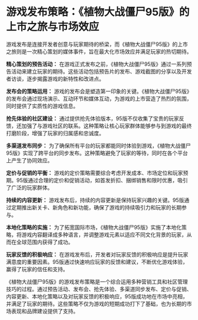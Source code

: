 # 游戏发布策略：《植物大战僵尸95版》的上市之旅与市场效应

游戏发布是连接开发者创意与玩家期待的桥梁，而《植物大战僵尸95版》的上市之旅则是一次精心策划的媒体事件，旨在最大化市场效应并满足玩家的热切期待。

**精心策划的预告活动：**
在游戏正式发布之前，《植物大战僵尸95版》通过一系列预告活动来建立玩家的期待。这些活动包括预告片的发布、游戏截图的分享以及开发者访谈，逐步揭露游戏的新特性和改进点。

**发布会的策略运用：**
游戏的发布会是塑造第一印象的关键。《植物大战僵尸95版》的发布会通过现场演示、互动环节和媒体互动，为游戏的上市营造了热烈的氛围，同时提供了实质性的游戏信息。

**抢先体验的社区建设：**
通过提供抢先体验版本，95版不仅收集了宝贵的玩家反馈，还加强了与游戏社区的联系。这种策略让核心玩家群体能够参与到游戏的最终打磨阶段，增强了玩家的归属感和忠诚度。

**多渠道发布同步：**
为了确保所有平台的玩家都能同时体验到游戏，《植物大战僵尸95版》实现了跨平台的同步发布。这种策略避免了玩家的等待，同时在各个平台上产生了协同效应。

**定价与促销的平衡：**
游戏的定价策略需要综合考虑开发成本、市场定位和玩家预期。95版通过合理的定价和促销活动，如首发折扣、捆绑销售和限时优惠，吸引了广泛的玩家群体。

**持续的内容更新：**
游戏发布后，持续的内容更新是保持玩家兴趣的关键。95版通过定期推出新关卡、新角色和新功能，确保了游戏的持续吸引力和玩家的长期参与。

**本地化策略的实施：**
为了拓宽国际市场，《植物大战僵尸95版》实施了本地化策略，将游戏内容翻译成多种语言，并调整游戏元素以适应不同文化背景的玩家，从而在全球范围内获得了成功。

**玩家反馈的积极响应：**
在游戏发布后，开发者对玩家反馈的积极响应是提升玩家满意度的重要因素。95版通过快速响应玩家的反馈和建议，不断优化游戏体验，赢得了玩家的信任和支持。

《植物大战僵尸95版》的游戏发布策略是一个综合运用多种营销工具和社区管理技巧的过程。通过预告活动、发布会、抢先体验、多渠道同步发布、定价与促销、内容更新、本地化策略以及对玩家反馈的积极响应，95版成功地在市场中亮相，并满足了玩家的期待。这些策略不仅为游戏的短期成功打下了基础，也为长期的市场表现和品牌建设提供了支持。